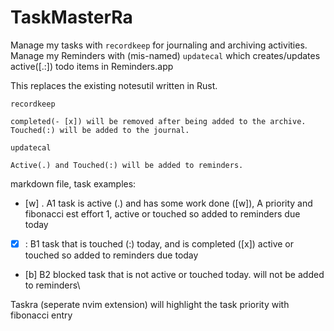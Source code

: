 # TaskMasterRa

Manage my tasks with `recordkeep` for journaling and archiving activities.
Manage my Reminders with (mis-named) `updatecal` which creates/updates active([.:]) todo items in Reminders.app

This replaces the existing notesutil written in Rust.

`recordkeep` 

    completed(- [x]) will be removed after being added to the archive.
    Touched(:) will be added to the journal.
    
`updatecal`
    
    Active(.) and Touched(:) will be added to reminders.

markdown file, task examples:

- [w] . A1 task is active (.) and has some work done ([w]), A priority and fibonacci est effort 1, active or touched so added to reminders due today
- [x] : B1 task that is touched (:) today, and is completed ([x]) active or touched so added to reminders due today
- [b] B2 blocked task that is not active or touched today. will not be added to reminders\

Taskra (seperate nvim extension) will highlight the task priority with fibonacci entry
